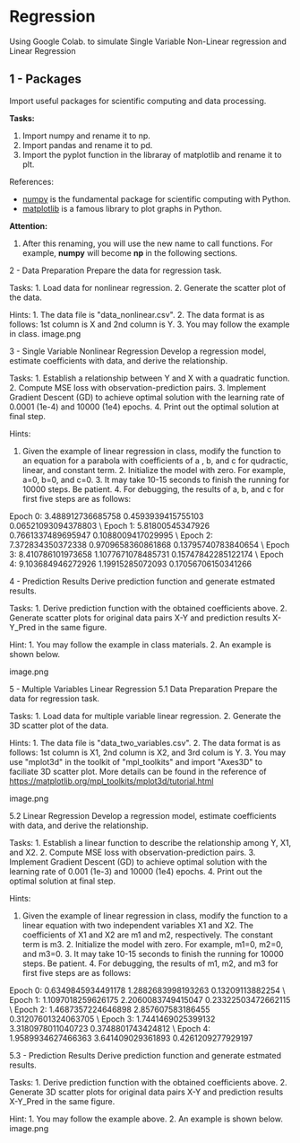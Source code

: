 # Regression
Using Google Colab. to simulate Single Variable Non-Linear regression and Linear Regression


## 1 - Packages ##

Import useful packages for scientific computing and data processing.

**Tasks:**
1. Import numpy and rename it to np.
2. Import pandas and rename it to pd.
3. Import the pyplot function in the libraray of matplotlib and rename it to plt.

References:
- [numpy](www.numpy.org) is the fundamental package for scientific computing with Python.
- [matplotlib](http://matplotlib.org) is a famous library to plot graphs in Python.

**Attention:**
1. After this renaming, you will use the new name to call functions. For example, **numpy** will become **np** in the following sections.


2 - Data Preparation
Prepare the data for regression task.

Tasks: 1. Load data for nonlinear regression. 2. Generate the scatter plot of the data.

Hints: 1. The data file is "data_nonlinear.csv". 2. The data format is as follows: 1st column is X and 2nd column is Y. 3. You may follow the example in class. image.png


3 - Single Variable Nonlinear Regression
Develop a regression model, estimate coefficients with data, and derive the relationship.

Tasks: 1. Establish a relationship between Y and X with a quadratic function. 2. Compute MSE loss with observation-prediction pairs. 3. Implement Gradient Descent (GD) to achieve optimal solution with the learning rate of 0.0001 (1e-4) and 10000 (1e4) epochs. 4. Print out the optimal solution at final step.

Hints:
1. Given the example of linear regression in class, modify the function to an equation for a parabola with coefficients of a , b, and c for qudractic, linear, and constant term. 2. Initialize the model with zero. For example, a=0, b=0, and c=0. 3. It may take 10-15 seconds to finish the running for 10000 steps. Be patient. 4. For debugging, the results of a, b, and c for first five steps are as follows:

Epoch 0: 3.488912736685758   0.4593939415755103   0.06521093094378803 \ Epoch 1: 5.81800545347926   0.7661337489695947   0.1088009417029995 \ Epoch 2: 7.372834350372338   0.9709658360861868   0.13795740783840654 \ Epoch 3: 8.410786101973658   1.1077671078485731   0.15747842285122174 \ Epoch 4: 9.103684946272926   1.19915285072093   0.17056706150341266


4 - Prediction Results
Derive prediction function and generate estmated results.

Tasks: 1. Derive prediction function with the obtained coefficients above. 2. Generate scatter plots for original data pairs X-Y and prediction results X-Y_Pred in the same figure.

Hint: 1. You may follow the example in class materials. 2. An example is shown below.

image.png

5 - Multiple Variables Linear Regression
5.1 Data Preparation
Prepare the data for regression task.

Tasks: 1. Load data for multiple variable linear regression. 2. Generate the 3D scatter plot of the data.

Hints: 1. The data file is "data_two_variables.csv". 2. The data format is as follows: 1st column is X1, 2nd column is X2, and 3rd colum is Y. 3. You may use "mplot3d" in the toolkit of "mpl_toolkits" and import "Axes3D" to faciliate 3D scatter plot. More details can be found in the reference of https://matplotlib.org/mpl_toolkits/mplot3d/tutorial.html

image.png

5.2 Linear Regression
Develop a regression model, estimate coefficients with data, and derive the relationship.

Tasks: 1. Establish a linear function to describe the relationship among Y, X1, and X2. 2. Compute MSE loss with observation-prediction pairs. 3. Implement Gradient Descent (GD) to achieve optimal solution with the learning rate of 0.001 (1e-3) and 10000 (1e4) epochs. 4. Print out the optimal solution at final step.

Hints:
1. Given the example of linear regression in class, modify the function to a linear equation with two independent variables X1 and X2. The coefficients of X1 and X2 are m1 and m2, respectively. The constant term is m3. 2. Initialize the model with zero. For example, m1=0, m2=0, and m3=0. 3. It may take 10-15 seconds to finish the running for 10000 steps. Be patient. 4. For debugging, the results of m1, m2, and m3 for first five steps are as follows:

Epoch 0: 0.6349845934491178   1.2882683998193263   0.13209113882254 \ Epoch 1: 1.1097018259626175   2.2060083749415047   0.23322503472662115 \ Epoch 2: 1.4687357224646898   2.857607583186455  0.31207601324063705 \ Epoch 3: 1.7441469025399132   3.3180978011040723   0.3748801743424812 \ Epoch 4: 1.9589934627466363   3.641409029361893   0.4261209277929197


5.3 - Prediction Results
Derive prediction function and generate estmated results.

Tasks: 1. Derive prediction function with the obtained coefficients above. 2. Generate 3D scatter plots for original data pairs X-Y and prediction results X-Y_Pred in the same figure.

Hint: 1. You may follow the example above. 2. An example is shown below. image.png
